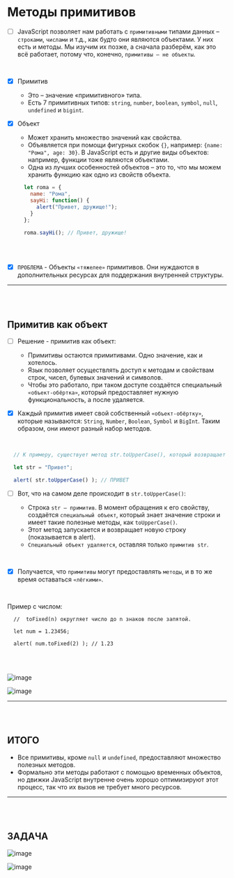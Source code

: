 # Методы примитивов

- [ ] JavaScript позволяет нам работать с `примитивными` типами данных – `строками`, `числами` и т.д., как будто они являются объектами. У них есть и методы. Мы изучим их позже, а сначала разберём, как это всё работает, потому что, конечно, `примитивы – не объекты`.

<br>

- [x] Примитив

  + Это – значение «примитивного» типа.
  + Есть 7 примитивных типов: `string`, `number`, `boolean`, `symbol`, `null`, `undefined` и `bigint`.

- [x] Объект

  + Может хранить множество значений как свойства.
  + Объявляется при помощи фигурных скобок `{}`, например: `{name: "Рома", age: 30}`. В JavaScript есть и другие виды объектов: например, функции тоже являются объектами.
  + Одна из лучших особенностей объектов – это то, что мы можем хранить функцию как одно из свойств объекта.
     
  ```javascript
    let roma = {
      name: "Рома",
      sayHi: function() {
        alert("Привет, дружище!");
      }
    };
    
    roma.sayHi(); // Привет, дружище!
  ```

<br>
<br>

- [x] `ПРОБЛЕМА` - Объекты `«тяжелее»` примитивов. Они нуждаются в дополнительных ресурсах для поддержания внутренней структуры.

<hr>
<br>
<br>

<h2>Примитив как объект</h2>

- [ ] Решение - примитив как объект:

  + Примитивы остаются примитивами. Одно значение, как и хотелось.
  + Язык позволяет осуществлять доступ к методам и свойствам строк, чисел, булевых значений и символов.
  + Чтобы это работало, при таком доступе создаётся специальный `«объект-обёртка»`, который предоставляет нужную функциональность, а после удаляется.
     
- [x] Каждый примитив имеет свой собственный `«объект-обёртку»`, которые называются: `String`, `Number`, `Boolean`, `Symbol` и `BigInt`. Таким образом, они имеют разный набор методов.

<br>

```javascript
  // К примеру, существует метод str.toUpperCase(), который возвращает строку в верхнем регистре.

  let str = "Привет";

  alert( str.toUpperCase() ); // ПРИВЕТ
```

- [ ] Вот, что на самом деле происходит в `str.toUpperCase()`:

  + Строка `str – примитив`. В момент обращения к его свойству, создаётся `специальный объект`, который знает значение строки и имеет такие полезные методы, как `toUpperCase()`.
  + Этот метод запускается и возвращает новую строку (показывается в alert).
  + `Специальный объект удаляется`, оставляя только `примитив str`.
     
<br>

- [x] Получается, что `примитивы` могут предоставлять `методы`, и в то же время оставаться `«лёгкими»`.

<br>

Пример с числом:

```
  //  toFixed(n) округляет число до n знаков после запятой.

  let num = 1.23456;
  
  alert( num.toFixed(2) ); // 1.23
```

<br>
<br>

![image](https://github.com/acidshotgun/learn-js-vanilla/assets/117285472/8e012f50-81c1-4dc9-a495-277e3437c052)

![image](https://github.com/acidshotgun/learn-js-vanilla/assets/117285472/d39181f3-035b-49ca-b43c-ef58f24f9abb)

<hr>
<br>
<br>

<h2>ИТОГО</h2>

  + Все примитивы, кроме `null` и `undefined`, предоставляют множество полезных методов.
  + Формально эти методы работают с помощью временных объектов, но движки JavaScript внутренне очень хорошо оптимизируют этот процесс, так что их вызов не требует много ресурсов.

<hr>
<br>
<br>

<h2>ЗАДАЧА</h2>

![image](https://github.com/acidshotgun/learn-js-vanilla/assets/117285472/aa999802-c860-4b0a-abc8-814ac1705951)

![image](https://github.com/acidshotgun/learn-js-vanilla/assets/117285472/9a2fcd75-52f8-408d-a673-ddacf72a130b)



